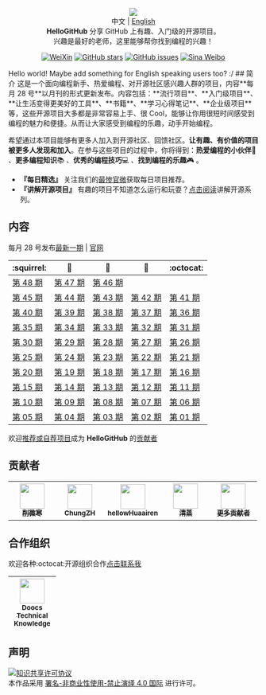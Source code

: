<p align="center">
  <img src="https://raw.githubusercontent.com/521xueweihan/img/master/hellogithub/logo/readme.gif"/>
  <br>中文 | <a href="README_en.md">English</a>
  <br><strong>HelloGitHub</strong> 分享 GitHub 上有趣、入门级的开源项目。<br>兴趣是最好的老师，这里能够帮你找到编程的兴趣！
</p>

<p align="center">
  <a href="https://raw.githubusercontent.com/521xueweihan/img/master/hellogithub/logo/weixin.png"><img src="https://img.shields.io/badge/Talk-%E5%BE%AE%E4%BF%A1%E7%BE%A4-brightgreen.svg?style=popout-square" alt="WeiXin"></a>
  <a href="https://github.com/521xueweihan/HelloGitHub/stargazers"><img src="https://img.shields.io/github/stars/521xueweihan/HelloGitHub.svg?style=popout-square" alt="GitHub stars"></a>
  <a href="https://github.com/521xueweihan/HelloGitHub/issues"><img src="https://img.shields.io/github/issues/521xueweihan/HelloGitHub.svg?style=popout-square" alt="GitHub issues"></a>
    <a href="https://weibo.com/hellogithub"><img src="https://img.shields.io/badge/%E6%96%B0%E6%B5%AA-Weibo-red.svg?style=popout-square" alt="Sina Weibo"></a>
</p>
Hello world! Maybe add something for English speaking users too? :/
## 简介
这是一个面向编程新手、热爱编程、对开源社区感兴趣人群的项目，内容**每月 28 号**以月刊的形式更新发布。内容包括：**流行项目**、**入门级项目**、**让生活变得更美好的工具**、**书籍**、**学习心得笔记**、**企业级项目**等，这些开源项目大多都是非常容易上手、很 Cool，能够让你用很短时间感受到编程的魅力和便捷。从而让大家感受到编程的乐趣，动手开始编程。

希望通过本项目能够有更多人加入到开源社区、回馈社区。**让有趣、有价值的项目被更多人发现和加入**。在参与这些项目的过程中，你将得到：**热爱编程的小伙伴**🕺 、**更多编程知识**📚 、**优秀的编程技巧**💻 、**找到编程的乐趣**🎮 。

- **『每日精选』** 关注我们的[最惨官微](https://weibo.com/hellogithub)获取每日项目推荐。
- **『讲解开源项目』** 有趣的项目不知道怎么运行和玩耍？[点击阅读](https://github.com/HelloGitHub-Team/Article)讲解开源系列。


## 内容
每月 28 号发布[最新一期](/content/last.md) | [官网](https://hellogithub.com) 

| :squirrel: | :jack_o_lantern: | :beer: | :fish_cake: | :octocat: |
| ------- | ----- | ------------ | ------ | --------- |
| [第 48 期](/content/48/HelloGitHub48.md) | [第 47 期](/content/47/HelloGitHub47.md) | [第 46 期](/content/46/HelloGitHub46.md) |
| [第 45 期](/content/45/HelloGitHub45.md) | [第 44 期](/content/44/HelloGitHub44.md) | [第 43 期](/content/43/HelloGitHub43.md) | [第 42 期](/content/42/HelloGitHub42.md) | [第 41 期](/content/41/HelloGitHub41.md) |
| [第 40 期](/content/40/HelloGitHub40.md) | [第 39 期](/content/39/HelloGitHub39.md) | [第 38 期](/content/38/HelloGitHub38.md) | [第 37 期](/content/37/HelloGitHub37.md) | [第 36 期](/content/36/HelloGitHub36.md) |
| [第 35 期](/content/35/HelloGitHub35.md) | [第 34 期](/content/34/HelloGitHub34.md) | [第 33 期](/content/33/HelloGitHub33.md) | [第 32 期](/content/32/HelloGitHub32.md) | [第 31 期](/content/31/HelloGitHub31.md) |
| [第 30 期](/content/30/HelloGitHub30.md) | [第 29 期](/content/29/HelloGitHub29.md) | [第 28 期](/content/28/HelloGitHub28.md) | [第 27 期](/content/27/HelloGitHub27.md) | [第 26 期](/content/26/HelloGitHub26.md) |
| [第 25 期](/content/25/HelloGitHub25.md) | [第 24 期](/content/24/HelloGitHub24.md) | [第 23 期](/content/23/HelloGitHub23.md) | [第 22 期](/content/22/HelloGitHub22.md) | [第 21 期](/content/21/HelloGitHub21.md) |
| [第 20 期](/content/20/HelloGitHub20.md) | [第 19 期](/content/19/HelloGitHub19.md) | [第 18 期](/content/18/HelloGitHub18.md) | [第 17 期](/content/17/HelloGitHub17.md) | [第 16 期](/content/16/HelloGitHub16.md) |
| [第 15 期](/content/15/HelloGitHub15.md) | [第 14 期](/content/14/HelloGitHub14.md) | [第 13 期](/content/13/HelloGitHub13.md) | [第 12 期](/content/12/HelloGitHub12.md) | [第 11 期](/content/11/HelloGitHub11.md) |
| [第 10 期](/content/10/HelloGitHub10.md) | [第 09 期](/content/09/HelloGitHub09.md) | [第 08 期](/content/08/HelloGitHub08.md) | [第 07 期](/content/07/HelloGitHub07.md) | [第 06 期](/content/06/HelloGitHub06.md) |
| [第 05 期](/content/05/HelloGitHub05.md) | [第 04 期](/content/04/HelloGitHub04.md) | [第 03 期](/content/03/HelloGitHub03.md) | [第 02 期](/content/02/HelloGitHub02.md) | [第 01 期](/content/01/HelloGitHub01.md) |

欢迎[推荐或自荐项目](https://github.com/521xueweihan/HelloGitHub/issues/new)成为 **HelloGitHub** 的[贡献者](https://github.com/521xueweihan/HelloGitHub/blob/master/content/contributors.md) 

## 贡献者
<table>
  <tbody>
    <tr>
      <th align="center" style="width: 80px;">
        <a href="https://github.com/521xueweihan">
          <img src="https://avatars2.githubusercontent.com/u/8255800?s=50&v=4" style="width: 50px;"><br>
          <sub>削微寒</sub>
        </a><br>
      </th>
      <th align="center" style="width: 80px;">
        <a href="https://github.com/ChungZH">
          <img src="https://avatars1.githubusercontent.com/u/42088872?s=50&v=4" style="width: 50px;"><br>
          <sub>ChungZH</sub>
        </a><br>
      </th>
      <th align="center" style="width: 80px;">
        <a href="https://github.com/hellowHuaairen">
          <img src="https://avatars2.githubusercontent.com/u/19610305?s=50&v=4" style="width: 50px;"><br>
          <sub>hellowHuaairen</sub>
        </a><br>
      </th>
      <th align="center" style="width: 80px;">
        <a href="https://github.com/QingZ11">
          <img src="https://avatars2.githubusercontent.com/u/38887077?s=50&v=4" style="width: 50px;"><br>
          <sub>清蒸</sub>
        </a><br>
      </th>
      <th align="center" style="width: 80px;">
        <a href="https://github.com/521xueweihan/HelloGitHub/blob/master/content/contributors.md">
          <img src="https://avatars1.githubusercontent.com/u/17665302?s=50&v=4" style="width: 50px;"><br>
          <sub>更多贡献者</sub>
        </a><br>
      </th>
    </tr>
  </tbody>
</table>


## 合作组织
欢迎各种:octocat:开源组织合作[点击联系我](Mailto:595666367@qq.com)

<table>
  <thead>
      <th align="center" style="width: 80px;">
        <a href="https://github.com/doocs">
          <img src="https://avatars1.githubusercontent.com/u/43716716?s=50&v=4" style="width: 50px;"><br>
          <sub>Doocs</sub><br>
          <sub>Technical Knowledge</sub>
        </a><br>
      </th>
    </tr>
  </thead>
</table>
                    
## 声明
<a rel="license" href="https://creativecommons.org/licenses/by-nc-nd/4.0/deed.zh"><img alt="知识共享许可协议" style="border-width: 0" src="https://licensebuttons.net/l/by-nc-nd/4.0/88x31.png"></a><br>本作品采用 <a rel="license" href="https://creativecommons.org/licenses/by-nc-nd/4.0/deed.zh">署名-非商业性使用-禁止演绎 4.0 国际</a> 进行许可。

